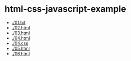 # html-css-javascript-example

- [./01.txt]()
- [./02.html]()
- [./03.html]()
- [./04.html]()
- [./04.css]()
- [./05.html]()
- [./06.html]()